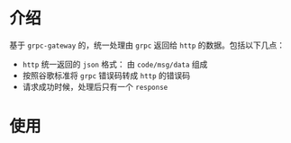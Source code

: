 # 介绍

基于 `grpc-gateway` 的，统一处理由 `grpc` 返回给 `http` 的数据。包括以下几点：

- `http` 统一返回的 `json` 格式： 由 `code/msg/data` 组成
- 按照谷歌标准将 `grpc` 错误码转成 `http` 的错误码
- 请求成功时候，处理后只有一个 `response`

# 使用